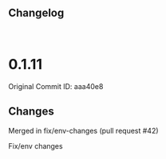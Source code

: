 ## Changelog

<br/>

# 0.1.11

Original Commit ID: aaa40e8

## Changes
Merged in fix&#x2F;env-changes (pull request #42)

Fix&#x2F;env changes
